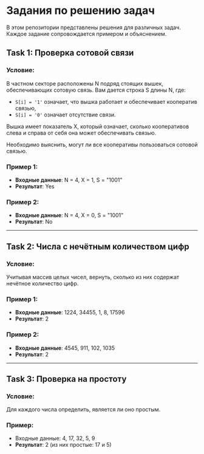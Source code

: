 # Задания по решению задач

В этом репозитории представлены решения для различных задач. Каждое задание сопровождается примером и объяснением.

## Task 1: Проверка сотовой связи

### Условие:
В частном секторе расположены N подряд стоящих вышек, обеспечивающих сотовую связь. Вам дается строка S длины N, где:
- `S[i] = '1'` означает, что вышка работает и обеспечивает кооператив связью,
- `S[i] = '0'` означает отсутствие связи.

Вышка имеет показатель X, который означает, сколько кооперативов слева и справа от себя она может обеспечивать связью.

Необходимо выяснить, могут ли все кооперативы пользоваться сотовой связью.

### Пример 1:
- **Входные данные**: N = 4, X = 1, S = "1001"
- **Результат**: Yes

### Пример 2:
- **Входные данные**: N = 4, X = 0, S = "1001"
- **Результат**: No

---

## Task 2: Числа с нечётным количеством цифр

### Условие:
Учитывая массив целых чисел, вернуть, сколько из них содержат нечётное количество цифр.

### Пример 1:
- **Входные данные**: 1224, 34455, 1, 8, 17596
- **Результат**: 2

### Пример 2:
- **Входные данные**: 4545, 911, 102, 1035
- **Результат**: 2

---

## Task 3: Проверка на простоту

### Условие:
Для каждого числа определить, является ли оно простым.

### Пример:
- Входные данные: 4, 17, 32, 5, 9
- **Результат**: 2 (из них простые: 17 и 5)
